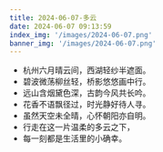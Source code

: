 ```yaml
---
title: 2024-06-07-多云
date: 2024-06-07 09:13:59
index_img: '/images/2024-06-07.png'
banner_img: '/images/2024-06-07.png'
---
```

- 杭州六月晴云间，西湖轻纱半遮面。
- 碧波微荡柳丝轻，桥影悠悠画中行。
- 远山含烟黛色深，古韵今风共长吟。
- 花香不语飘径过，时光静好待人寻。
- 虽然天空未全晴，心怀朝阳亦自明。
- 行走在这一片温柔的多云之下，
- 每一刻都是生活里的小确幸。